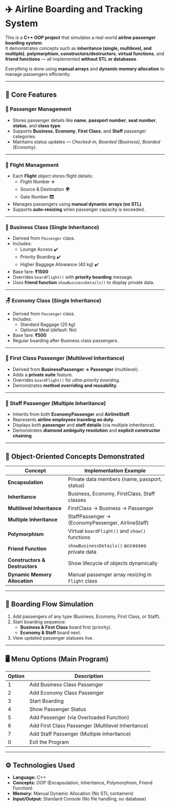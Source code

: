 # ✈️ Airline Boarding and Tracking System  

This is a **C++ OOP project** that simulates a real-world **airline passenger boarding system**.  
It demonstrates concepts such as **inheritance (single, multilevel, and multiple)**, **polymorphism**, **constructors/destructors**, **virtual functions**, and **friend functions** — all implemented **without STL or databases**.  

Everything is done using **manual arrays** and **dynamic memory allocation** to manage passengers efficiently.  

---

## 🎯 Core Features  

### 🧍 Passenger Management  
- Stores passenger details like **name**, **passport number**, **seat number**, **status**, and **class type**.  
- Supports **Business**, **Economy**, **First Class**, and **Staff** passenger categories.  
- Maintains status updates — *Checked-in*, *Boarded (Business)*, *Boarded (Economy)*.  

---

### 🛫 Flight Management  
- Each **Flight** object stores flight details:  
  - Flight Number ✈️  
  - Source & Destination 🌍  
  - Gate Number 🛗  
- Manages passengers using **manual dynamic arrays (no STL)**.  
- Supports **auto-resizing** when passenger capacity is exceeded.  

---

### 💼 Business Class (Single Inheritance)  
- Derived from `Passenger` class.  
- Includes:  
  - Lounge Access ✔️  
  - Priority Boarding ✔️  
  - Higher Baggage Allowance (40 kg) ✔️  
- Base fare: **₹1500**  
- Overrides `boardFlight()` with **priority boarding** message.  
- Uses **friend function** `showBusinessDetails()` to display private data.  

---

### 🪑 Economy Class (Single Inheritance)  
- Derived from `Passenger` class.  
- Includes:  
  - Standard Baggage (20 kg)  
  - Optional Meal (default: No)  
- Base fare: **₹500**  
- Regular boarding after Business class passengers.  

---

### 👑 First Class Passenger (Multilevel Inheritance)  
- Derived from **BusinessPassenger → Passenger** (multilevel).  
- Adds a **private suite** feature.  
- Overrides `boardFlight()` for *ultra-priority boarding*.  
- Demonstrates **method overriding and reusability**.  

---

### 👷 Staff Passenger (Multiple Inheritance)  
- Inherits from both **EconomyPassenger** and **AirlineStaff**.  
- Represents **airline employees traveling on duty**.  
- Displays both **passenger** and **staff details** (via multiple inheritance).  
- Demonstrates **diamond ambiguity resolution** and **explicit constructor chaining**.  

---

## 🧠 Object-Oriented Concepts Demonstrated  

| Concept | Implementation Example |
|----------|------------------------|
| **Encapsulation** | Private data members (name, passport, status) |
| **Inheritance** | Business, Economy, FirstClass, Staff classes |
| **Multilevel Inheritance** | FirstClass → Business → Passenger |
| **Multiple Inheritance** | StaffPassenger → (EconomyPassenger, AirlineStaff) |
| **Polymorphism** | Virtual `boardFlight()` and `show()` functions |
| **Friend Function** | `showBusinessDetails()` accesses private data |
| **Constructors & Destructors** | Show lifecycle of objects dynamically |
| **Dynamic Memory Allocation** | Manual passenger array resizing in `Flight` class |

---

## 🧾 Boarding Flow Simulation  

1. Add passengers of any type (Business, Economy, First Class, or Staff).  
2. Start boarding sequence:  
   - **Business & First Class** board first (priority).  
   - **Economy & Staff** board next.  
3. View updated passenger statuses live.  

---

## 🖥️ Menu Options (Main Program)  

| Option | Description |
|---------|-------------|
| 1 | Add Business Class Passenger |
| 2 | Add Economy Class Passenger |
| 3 | Start Boarding |
| 4 | Show Passenger Status |
| 5 | Add Passenger (via Overloaded Function) |
| 6 | Add First Class Passenger (Multilevel Inheritance) |
| 7 | Add Staff Passenger (Multiple Inheritance) |
| 0 | Exit the Program |

---

## ⚙️ Technologies Used  
- **Language:** C++  
- **Concepts:** OOP (Encapsulation, Inheritance, Polymorphism, Friend Function)  
- **Memory:** Manual Dynamic Allocation (No STL containers)  
- **Input/Output:** Standard Console (No file handling, no database)
